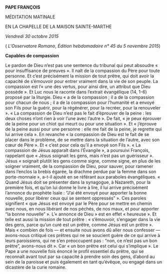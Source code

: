 **PAPE FRANÇOIS**

MÉDITATION MATINALE

EN LA CHAPELLE DE LA MAISON SAINTE-MARTHE

*Vendredi 30 octobre 2015*

( *L'Osservatore Romano*, *Édition hebdomadaire n° 45 du 5 novembre 2015*)

**Capables de compassion**

Le pardon de Dieu n’est pas une sentence du tribunal qui peut absoudre « pour insuffisance de preuves ». Il naît de la compassion du Père pour toute personne. Et c’est précisément la mission de tout prêtre, qui doit avoir la capacité de s’émouvoir pour entrer vraiment dans la vie de son peuple. La compassion est l’« une des vertus, pour ainsi dire, un attribut que Dieu possède ». Et Luc nous le raconte dans l’extrait évangélique (14, 1-6) proposé par la liturgie. Dieu « a de la compassion ; il a de la compassion pour chacun de nous ; il a de la compassion pour l’humanité et a envoyé son Fils pour la guérir, pour la régénérer, pour la recréer, pour la renouveler ». « La compassion de Dieu n’est pas le fait d’éprouver de la peine : les deux choses n’ont rien à voir l’une avec l’autre ». De fait, « je peux éprouver de la peine pour un chiot qui meurt ou pour une situation ». Et « j’éprouve de la peine aussi pour une personne : elle me fait de la peine, je regrette qui lui arrive cela ». En revanche « la compassion de Dieu est le fait de se placer dans le problème, de se mettre dans la situation de l’autre, avec son cœur de Père ». Et « c’est pour cela qu’il a envoyé son Fils ». « La compassion de Jésus apparaît dans l’Évangile », a poursuivi François, rappelant que « Jésus soignait les gens, mais n’est pas un guérisseur ». Jésus « soignait plutôt les gens comme signe, comme signe, en plus de les soigner vraiment, de la compassion de Dieu, pour sauver, pour ramener dans l’enclos la brebis égarée, la drachme perdue par la femme dans son porte-monnaie », a-t-il ajouté en se référant aux paraboles évangéliques. « Quand Jésus doit se présenter dans la synagogue, à Nazareth, pour la première fois, et qu’on lui donne le livre à lire, il lui arrive précisément l’annonce du prophète Isaïe : “J’ai été envoyé pour apporter la bonne nouvelle, pour libérer ceux qui se sentent oppressés” ». Ces paroles signifient « que Jésus est envoyé par le Père pour se mettre en chemin avec nous, en nous libérant de nos péchés, de nos maux, et pour apporter “la bonne nouvelle” ». L’« annonce de Dieu » est en effet « heureuse ». Et telle est aussi la mission de tout prêtre : « s’émouvoir, s’engager dans la vie des gens, parce qu’un curé est un prêtre, comme Jésus est un prêtre ». Mais « combien de fois — et ensuite nous avons dû aller nous confesser — avons-nous critiqué ces prêtres qui ne se soucient guère de ce qui arrive à leurs paroissiens, qui ne s’en préoccupent pas : “non, ce n’est pas un bon prêtre”, avons-nous dit ». Car « un bon prêtre est celui qui s’implique ». Le Pape a une nouvelle fois énoncé le profil essentiel du prêtre, qui se reconnaît avant tout par sa capacité à prendre soin des gens, d’abord au sein de la paroisse et puis également en tant qu’évêque, ou engagé dans un dicastère de la curie romaine.